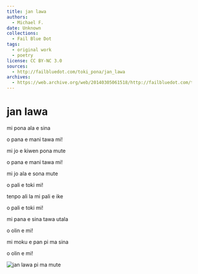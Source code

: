 ```yaml
---
title: jan lawa
authors:
  - Michael F.
date: Unknown
collections:
  - Fail Blue Dot
tags:
  - original work
  - poetry
license: CC BY-NC 3.0
sources:
  - http://failbluedot.com/toki_pona/jan_lawa
archives:
  - https://web.archive.org/web/20140305061518/http://failbluedot.com/toki_pona/jan_lawa
---
```


# jan lawa

mi pona ala e sina

o pana e mani tawa mi!

mi jo e kiwen pona mute

o pana e mani tawa mi!

mi jo ala e sona mute

o pali e toki mi!

tenpo ali la mi pali e ike

o pali e toki mi!

mi pana e sina tawa utala

o olin e mi!

mi moku e pan pi ma sina

o olin e mi!

![jan lawa pi ma mute](https://web.archive.org/web/20160407012851im_/http://failbluedot.com/images/dictators.jpg)
